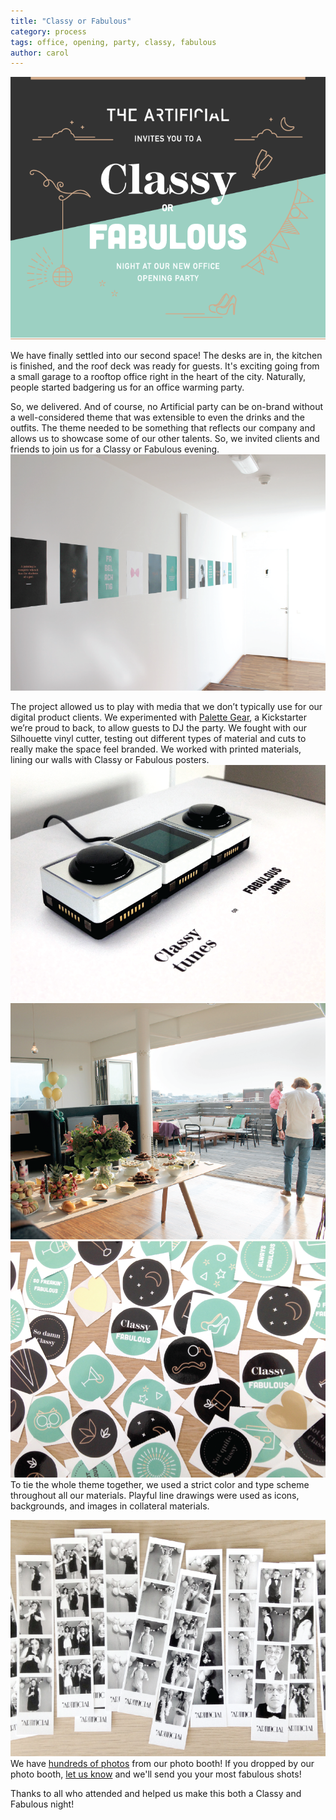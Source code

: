 ```yaml
---
title: "Classy or Fabulous"
category: process
tags: office, opening, party, classy, fabulous
author: carol
---
```


[![Invitation](2015-09-03-openingparty/invitation.gif)](2015-09-03-openingparty/invitation.gif)

We have finally settled into our second space! The desks are in, the kitchen is finished, and the roof deck was ready for guests. It's exciting going from a small garage to a rooftop office right in the heart of the city. Naturally, people started badgering us for an office warming party. 

So, we delivered. And of course, no Artificial party can be on-brand without a well-considered theme that was extensible to even the drinks and the outfits. The theme needed to be something that reflects our company and allows us to showcase some of our other talents. So, we invited clients and friends to join us for a Classy or Fabulous evening. 
[![Hallway posters](2015-09-03-openingparty/party-03.png)](2015-09-03-openingparty/party-03.png)

The project allowed us to play with media that we don’t typically use for our digital product clients. We experimented with [Palette Gear](http://palettegear.com/), a Kickstarter we’re proud to back, to allow guests to DJ the party. We fought with our Silhouette vinyl cutter, testing out different types of material and cuts to really make the space feel branded. We worked with printed materials, lining our walls with Classy or Fabulous posters. 
[![Palette gear DJ](2015-09-03-openingparty/party-01.png)](2015-09-03-openingparty/party-01.png)
[![Classy or Fabulous](2015-09-03-openingparty/party-05.png)](2015-09-03-openingparty/party-05.png)
[![Classy or Fabulous stickers](2015-09-03-openingparty/party-02.png)](2015-09-03-openingparty/party-02.png)
To tie the whole theme together, we used a strict color and type scheme throughout all our materials. Playful line drawings were used as icons, backgrounds, and images in collateral materials.

[![Photo booth](2015-09-03-openingparty/party-04.png)](2015-09-03-openingparty/party-04.png)
We have [hundreds of photos](https://www.facebook.com/veryartificial/videos/895219510552978/) from our photo booth! If you dropped by our photo booth, [let us know](https://twitter.com/veryartificial) and we'll send you your most fabulous shots! 

Thanks to all who attended and helped us make this both a Classy and Fabulous night!